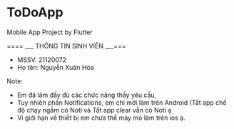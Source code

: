 # ToDoApp
Mobile App Project by Flutter

==== ___ THÔNG TIN SINH VIÊN ___===
- MSSV: 21120072
- Họ tên: Nguyễn Xuân Hòa

Note: 
- Em đã làm đầy đủ các chức năng thầy yêu cầu,
- Tuy nhiên phần Notifications, em chỉ mới làm trên Android (Tắt app chế độ chạy ngầm có Noti và Tắt app clear vẫn có Noti ạ
- Vì giới hạn về thiết bị em chưa thể mày mò làm trên ios ạ.

